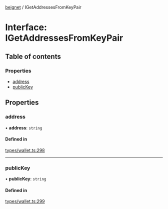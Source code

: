 [beignet](../README.md) / IGetAddressesFromKeyPair

# Interface: IGetAddressesFromKeyPair

## Table of contents

### Properties

- [address](IGetAddressesFromKeyPair.md#address)
- [publicKey](IGetAddressesFromKeyPair.md#publickey)

## Properties

### address

• **address**: `string`

#### Defined in

[types/wallet.ts:298](https://github.com/synonymdev/beignet/blob/3144d66/src/types/wallet.ts#L298)

___

### publicKey

• **publicKey**: `string`

#### Defined in

[types/wallet.ts:299](https://github.com/synonymdev/beignet/blob/3144d66/src/types/wallet.ts#L299)

